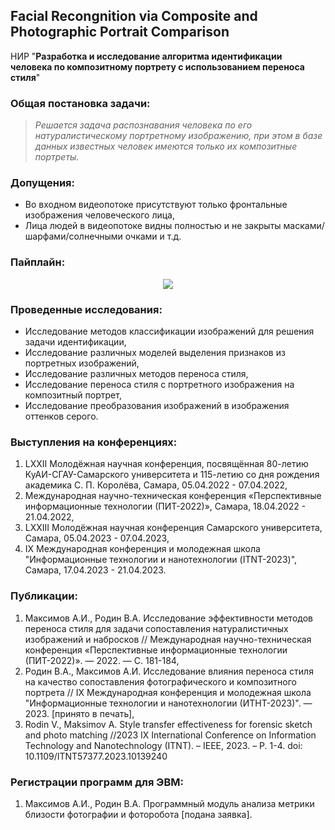 ## Facial Recongnition via Composite and Photographic Portrait Comparison
НИР "**Разработка и исследование алгоритма идентификации человека по композитному портрету с использованием переноса стиля**"

### Общая постановка задачи:  
>*Решается задача распознавания человека по его натуралистическому портретному изображению, при этом в базе данных известных человек имеются только их композитные портреты.*

### Допущения:  
- Во входном видеопотоке присутствуют только фронтальные изображения человеческого лица,
- Лица людей в видеопотоке видны полностью и не закрыты масками/шарфами/солнечными очками и т.д.

### Пайплайн:  
<p align="center">
<img src="https://github.com/alxmcs/CompositePortraitRecognition/assets/70561974/04ed1b16-9947-4e23-ad98-6cb8c9e7d8eb"/>
</p>

### Проведенные исследования:
* Исследование методов классификации изображений для решения задачи идентификации,
* Исследование различных моделей выделения признаков из портретных изображений,
* Исследование различных методов переноса стиля,
* Исследование переноса стиля с портретного изображения на композитный портрет,
* Исследование преобразования изображений в изображения оттенков серого.

### Выступления на конференциях:  
1. LXXII Молодёжная научная конференция, посвящённая 80-летию КуАИ-СГАУ-Самарского университета и 115-летию со дня рождения академика С. П. Королёва, Самара, 05.04.2022 - 07.04.2022,   
2. Международная научно-техническая конференция «Перспективные информационные технологии (ПИТ-2022)», Самара, 18.04.2022 - 21.04.2022,  
3. LXXIII Молодёжная научная конференция Самарского университета, Самара, 05.04.2023 - 07.04.2023,
4. IX Международная конференция и молодежная школа "Информационные технологии и нанотехнологии (ITNT-2023)", Самара, 17.04.2023 - 21.04.2023. 
  
### Публикации:  
1. Максимов А.И., Родин В.А. Исследование эффективности методов переноса стиля для задачи сопоставления натуралистичных изображений и набросков // Международная научно-техническая конференция «Перспективные информационные технологии (ПИТ-2022)». — 2022. — С. 181-184,  
2. Родин В.А., Максимов А.И. Исследование влияния переноса стиля на качество сопоставления фотографического и композитного портрета // IX Международная конференция и молодежная школа "Информационные технологии и нанотехнологии (ИТНТ-2023)". — 2023.  [принято в печать],
3. Rodin V., Maksimov A. Style transfer effectiveness for forensic sketch and photo matching //2023 IX International Conference on Information Technology and Nanotechnology (ITNT). – IEEE, 2023. – P. 1-4. doi: 10.1109/ITNT57377.2023.10139240

### Регистрации программ для ЭВМ:
1. Максимов А.И., Родин В.А. Программный модуль анализа метрики близости фотографии и фоторобота [подана заявка].
